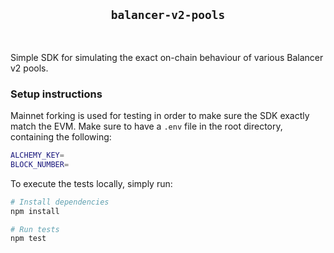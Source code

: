 <div align="center">
  <h2><code>balancer-v2-pools</code></h2>
</div>

<br/>

Simple SDK for simulating the exact on-chain behaviour of various Balancer v2 pools.

### Setup instructions

Mainnet forking is used for testing in order to make sure the SDK exactly match the EVM. Make sure to have a `.env` file in the root directory, containing the following:

```bash
ALCHEMY_KEY=
BLOCK_NUMBER=
```

To execute the tests locally, simply run:

```bash
# Install dependencies
npm install

# Run tests
npm test
```
